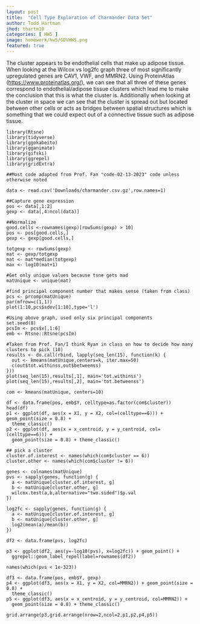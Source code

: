 ```yaml
---
layout: post
title:  "Cell Type Exploration of Charmander Data Set"
author: Todd Hartman
jhed: thartm10
categories: [ HW5 ]
image: homework/hw5/GDVHW5.png
featured: true
---
```


The cluster appears to be endothelial cells that make up adipose tissue. When looking at the Wilcox vs log2fc graph three of most significantly upregulated genes are CAV1, VWF, and MMRN2. Using ProteinAtlas (https://www.proteinatlas.org/), we can see that all three of these genes correspond to endothelial/adipose tissue clusters which lead me to make the conclusion that this is what the cluster is. Additionally when looking at the cluster in space we can see that the cluster is spread out but located between other cells or acts as bridges between spatial structures which is something that we could expect out of a connective tissue such as adipose tissue.  

```
library(Rtsne)
library(tidyverse)
library(ggokabeito)
library(gganimate)
library(gifski)
library(ggrepel) 
library(gridExtra)

##Most code adapted from Prof. Fan "code-02-13-2023" code unless otherwise noted 

data <- read.csv('Downloads/charmander.csv.gz',row.names=1)

##Capture gene expression 
pos <- data[,1:2]
gexp <- data[,4:ncol(data)]

##Normalize
good.cells <-rownames(gexp)[rowSums(gexp) > 10]
pos <- pos[good.cells,]
gexp <- gexp[good.cells,]

totgexp <- rowSums(gexp)
mat <- gexp/totgexp
mat <- mat*median(totgexp)
max <- log10(mat+1)

#Get only unique values because tsne gets mad
matUnique <- unique(mat)

#find principal component number that makes sense (taken from class)
pcs <- prcomp(matUnique)
par(mfrow=c(1,1))
plot(1:10,pcs$sdev[1:10],type='l')

#Using above graph, used only six principal components 
set.seed(8)
pcsIm <- pcs$x[,1:6]
emb <- Rtsne::Rtsne(pcsIm)

#Taken from Prof. Fan/I think Ryan in class on how to decide how many clusters to pick (10)
results <- do.call(rbind, lapply(seq_len(15), function(k) {
  out <- kmeans(matUnique,centers=k, iter.max=50)
  c(out$tot.withinss,out$betweenss)
}))
plot(seq_len(15),results[,1], main='tot.withinss')
plot(seq_len(15),results[,2], main='tot.betweenss')

com <- kmeans(matUnique, centers=10) 

df <- data.frame(pos, emb$Y, celltype=as.factor(com$cluster))
head(df)
p1 <- ggplot(df, aes(x = X1, y = X2, col=(celltype==6))) + geom_point(size = 0.8) +
  theme_classic()
p2 <- ggplot(df, aes(x = x_centroid, y = y_centroid, col=(celltype==6))) + 
  geom_point(size = 0.8) + theme_classic()

## pick a cluster
cluster.of.interest <- names(which(com$cluster == 6))
cluster.other <- names(which(com$cluster != 6))

genes <- colnames(matUnique)
pvs <- sapply(genes, function(g) {
  a <- matUnique[cluster.of.interest, g]
  b <- matUnique[cluster.other, g]
  wilcox.test(a,b,alternative="two.sided")$p.val
})

log2fc <- sapply(genes, function(g) {
  a <- matUnique[cluster.of.interest, g]
  b <- matUnique[cluster.other, g]
  log2(mean(a)/mean(b))
})

df2 <- data.frame(pvs, log2fc)

p3 <- ggplot(df2, aes(y=-log10(pvs), x=log2fc)) + geom_point() +
  ggrepel::geom_label_repel(label=rownames(df2))

names(which(pvs < 1e-323))

df3 <- data.frame(pos, emb$Y, gexp)
p4 <- ggplot(df3, aes(x = X1, y = X2, col=MMRN2)) + geom_point(size = 0.8) +
  theme_classic()
p5 <- ggplot(df3, aes(x = x_centroid, y = y_centroid, col=MMRN2)) + 
  geom_point(size = 0.8) + theme_classic()

grid.arrange(p3,grid.arrange(nrow=2,ncol=2,p1,p2,p4,p5))
```
